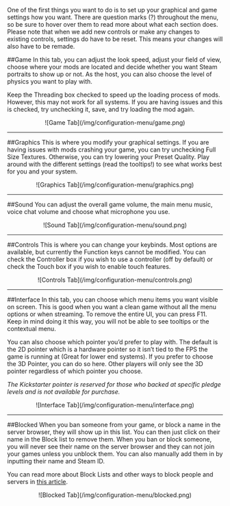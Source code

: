 One of the first things you want to do is to set up your graphical and game settings how you want. There are question marks (?) throughout the menu, so be sure to hover over them to read more about what each section does. Please note that when we add new controls or make any changes to existing controls, settings do have to be reset. This means your changes will also have to be remade.

##Game
In this tab, you can adjust the look speed, adjust your field of view, choose where your mods are located and decide whether you want Steam portraits to show up or not. As the host, you can also choose the level of physics you want to play with.

Keep the Threading box checked to speed up the loading process of mods. However, this may not work for all systems. If you are having issues and this is checked, try unchecking it, save, and try loading the mod again.

<center>![Game Tab](/img/configuration-menu/game.png)</center>

---


##Graphics
This is where you modify your graphical settings. If you are having issues with mods crashing your game, you can try unchecking Full Size Textures. Otherwise, you can try lowering your Preset Quality. Play around with the different settings (read the tooltips!) to see what works best for you and your system.

<center>![Graphics Tab](/img/configuration-menu/graphics.png)</center>

---


##Sound
You can adjust the overall game volume, the main menu music, voice chat volume and choose what microphone you use.

<center>![Sound Tab](/img/configuration-menu/sound.png)</center>

---


##Controls
This is where you can change your keybinds. Most options are available, but currently the Function keys cannot be modified. You can check the Controller box if you wish to use a controller (off by default) or check the Touch box if you wish to enable touch features.

<center>![Controls Tab](/img/configuration-menu/controls.png)</center>

---


##Interface
In this tab, you can choose which menu items you want visible on screen. This is good when you want a clean game without all the menu options or when streaming. To remove the entire UI, you can press F11. Keep in mind doing it this way, you will not be able to see tooltips or the contextual menu.

You can also choose which pointer you’d prefer to play with. The default is the 2D pointer which is a hardware pointer so it isn’t tied to the FPS the game is running at (Great for lower end systems). If you prefer to choose the 3D Pointer, you can do so here. Other players will only see the 3D pointer regardless of which pointer you choose.

*The Kickstarter pointer is reserved for those who backed at specific pledge levels and is not available for purchase.*

<center>![Interface Tab](/img/configuration-menu/interface.png)</center>

---


##Blocked
When you ban someone from your game, or block a name in the server browser, they will show up in this list. You can then just click on their name in the Block list to remove them. When you ban or block someone, you will never see their name on the server browser and they can not join your games unless you unblock them. You can also manually add them in by inputting their name and Steam ID.

You can read more about Block Lists and other ways to block people and servers in [this article](/player-guides/block-list).

<center>![Blocked Tab](/img/configuration-menu/blocked.png)</center>
